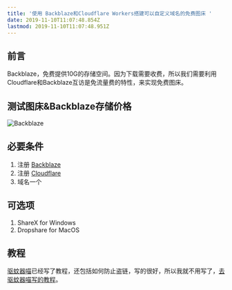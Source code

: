 ```yaml
---
title: '使用 Backblaze和Cloudflare Workers搭建可以自定义域名的免费图床 '
date: 2019-11-10T11:07:48.854Z
lastmod: 2019-11-10T11:07:48.951Z
---
```

## 前言
  Backblaze，免费提供10G的存储空间。因为下载需要收费，所以我们需要利用Cloudflare和Backblaze互访是免流量费的特性，来实现免费图床。

##  测试图床&Backblaze存储价格

![Backblaze](https://img.suan.su/Screen-Shot-2019-11-12-13-15-43.png)

## 必要条件
1. 注册 [Backblaze](https://www.backblaze.com/b2/sign-up.html)
2. 注册 [Cloudflare](https://dash.cloudflare.com/sign-up)
3. 域名一个

## 可选项
1. ShareX for Windows
2. Dropshare for MacOS

## 教程

[驱蚊器喵](https://blog.meow.page)已经写了教程，还包括如何防止盗链，写的很好，所以我就不用写了，[去驱蚊器喵写的教程](https://blog.meow.page/2019/09/24/free-personal-image-hosting-with-backblaze-b2-and-cloudflare-workers/)。




